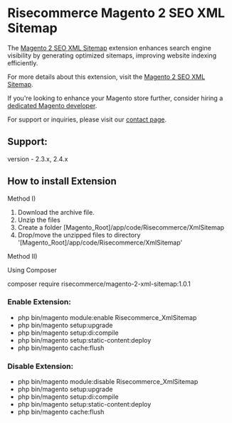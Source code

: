# Risecommerce Magento 2 SEO XML Sitemap

The [Magento 2 SEO XML Sitemap](https://risecommerce.com/store/magento2-seo-xml-sitemap.html) extension enhances search engine visibility by generating optimized sitemaps, improving website indexing efficiently.

For more details about this extension, visit the [Magento 2 SEO XML Sitemap](https://risecommerce.com/store/magento2-seo-xml-sitemap.html).

If you're looking to enhance your Magento store further, consider hiring a [dedicated Magento developer](https://risecommerce.com/hire-dedicated-magento-developer.html).

For support or inquiries, please visit our [contact page](https://risecommerce.com/contact).

## Support: 
version - 2.3.x, 2.4.x

## How to install Extension

Method I)

1. Download the archive file.
2. Unzip the files
3. Create a folder [Magento_Root]/app/code/Risecommerce/XmlSitemap
4. Drop/move the unzipped files to directory '[Magento_Root]/app/code/Risecommerce/XmlSitemap'

Method II)

Using Composer

composer require risecommerce/magento-2-xml-sitemap:1.0.1

### Enable Extension:
- php bin/magento module:enable Risecommerce_XmlSitemap
- php bin/magento setup:upgrade
- php bin/magento setup:di:compile
- php bin/magento setup:static-content:deploy
- php bin/magento cache:flush

### Disable Extension:
- php bin/magento module:disable Risecommerce_XmlSitemap
- php bin/magento setup:upgrade
- php bin/magento setup:di:compile
- php bin/magento setup:static-content:deploy
- php bin/magento cache:flush
